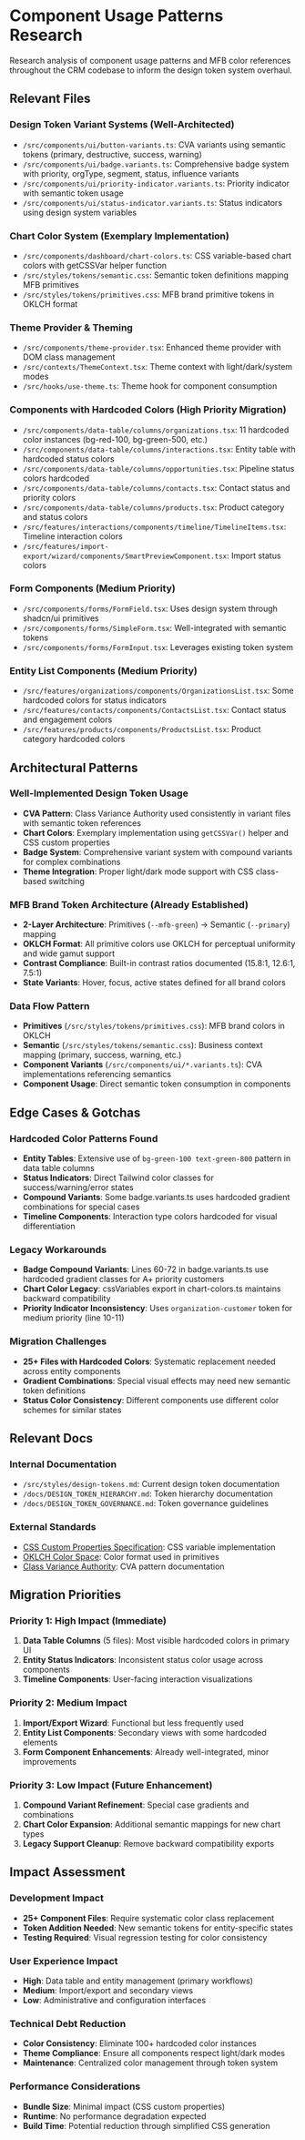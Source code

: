 # Component Usage Patterns Research

Research analysis of component usage patterns and MFB color references throughout the CRM codebase to inform the design token system overhaul.

## Relevant Files

### Design Token Variant Systems (Well-Architected)
- `/src/components/ui/button-variants.ts`: CVA variants using semantic tokens (primary, destructive, success, warning)
- `/src/components/ui/badge.variants.ts`: Comprehensive badge system with priority, orgType, segment, status, influence variants
- `/src/components/ui/priority-indicator.variants.ts`: Priority indicator with semantic token usage
- `/src/components/ui/status-indicator.variants.ts`: Status indicators using design system variables

### Chart Color System (Exemplary Implementation)
- `/src/components/dashboard/chart-colors.ts`: CSS variable-based chart colors with getCSSVar helper function
- `/src/styles/tokens/semantic.css`: Semantic token definitions mapping MFB primitives
- `/src/styles/tokens/primitives.css`: MFB brand primitive tokens in OKLCH format

### Theme Provider & Theming
- `/src/components/theme-provider.tsx`: Enhanced theme provider with DOM class management
- `/src/contexts/ThemeContext.tsx`: Theme context with light/dark/system modes
- `/src/hooks/use-theme.ts`: Theme hook for component consumption

### Components with Hardcoded Colors (High Priority Migration)
- `/src/components/data-table/columns/organizations.tsx`: 11 hardcoded color instances (bg-red-100, bg-green-500, etc.)
- `/src/components/data-table/columns/interactions.tsx`: Entity table with hardcoded status colors
- `/src/components/data-table/columns/opportunities.tsx`: Pipeline status colors hardcoded
- `/src/components/data-table/columns/contacts.tsx`: Contact status and priority colors
- `/src/components/data-table/columns/products.tsx`: Product category and status colors
- `/src/features/interactions/components/timeline/TimelineItems.tsx`: Timeline interaction colors
- `/src/features/import-export/wizard/components/SmartPreviewComponent.tsx`: Import status colors

### Form Components (Medium Priority)
- `/src/components/forms/FormField.tsx`: Uses design system through shadcn/ui primitives
- `/src/components/forms/SimpleForm.tsx`: Well-integrated with semantic tokens
- `/src/components/forms/FormInput.tsx`: Leverages existing token system

### Entity List Components (Medium Priority)
- `/src/features/organizations/components/OrganizationsList.tsx`: Some hardcoded colors for status indicators
- `/src/features/contacts/components/ContactsList.tsx`: Contact status and engagement colors
- `/src/features/products/components/ProductsList.tsx`: Product category hardcoded colors

## Architectural Patterns

### Well-Implemented Design Token Usage
- **CVA Pattern**: Class Variance Authority used consistently in variant files with semantic token references
- **Chart Colors**: Exemplary implementation using `getCSSVar()` helper and CSS custom properties
- **Badge System**: Comprehensive variant system with compound variants for complex combinations
- **Theme Integration**: Proper light/dark mode support with CSS class-based switching

### MFB Brand Token Architecture (Already Established)
- **2-Layer Architecture**: Primitives (`--mfb-green`) → Semantic (`--primary`) mapping
- **OKLCH Format**: All primitive colors use OKLCH for perceptual uniformity and wide gamut support
- **Contrast Compliance**: Built-in contrast ratios documented (15.8:1, 12.6:1, 7.5:1)
- **State Variants**: Hover, focus, active states defined for all brand colors

### Data Flow Pattern
- **Primitives** (`/src/styles/tokens/primitives.css`): MFB brand colors in OKLCH
- **Semantic** (`/src/styles/tokens/semantic.css`): Business context mapping (primary, success, warning, etc.)
- **Component Variants** (`/src/components/ui/*.variants.ts`): CVA implementations referencing semantics
- **Component Usage**: Direct semantic token consumption in components

## Edge Cases & Gotchas

### Hardcoded Color Patterns Found
- **Entity Tables**: Extensive use of `bg-green-100 text-green-800` pattern in data table columns
- **Status Indicators**: Direct Tailwind color classes for success/warning/error states
- **Compound Variants**: Some badge.variants.ts uses hardcoded gradient combinations for special cases
- **Timeline Components**: Interaction type colors hardcoded for visual differentiation

### Legacy Workarounds
- **Badge Compound Variants**: Lines 60-72 in badge.variants.ts use hardcoded gradient classes for A+ priority customers
- **Chart Color Legacy**: cssVariables export in chart-colors.ts maintains backward compatibility
- **Priority Indicator Inconsistency**: Uses `organization-customer` token for medium priority (line 10-11)

### Migration Challenges
- **25+ Files with Hardcoded Colors**: Systematic replacement needed across entity components
- **Gradient Combinations**: Special visual effects may need new semantic token definitions
- **Status Color Consistency**: Different components use different color schemes for similar states

## Relevant Docs

### Internal Documentation
- `/src/styles/design-tokens.md`: Current design token documentation
- `/docs/DESIGN_TOKEN_HIERARCHY.md`: Token hierarchy documentation
- `/docs/DESIGN_TOKEN_GOVERNANCE.md`: Token governance guidelines

### External Standards
- [CSS Custom Properties Specification](https://www.w3.org/TR/css-variables-1/): CSS variable implementation
- [OKLCH Color Space](https://oklch.com/): Color format used in primitives
- [Class Variance Authority](https://cva.style/docs): CVA pattern documentation

## Migration Priorities

### Priority 1: High Impact (Immediate)
1. **Data Table Columns** (5 files): Most visible hardcoded colors in primary UI
2. **Entity Status Indicators**: Inconsistent status color usage across components
3. **Timeline Components**: User-facing interaction visualizations

### Priority 2: Medium Impact
1. **Import/Export Wizard**: Functional but less frequently used
2. **Entity List Components**: Secondary views with some hardcoded elements
3. **Form Component Enhancements**: Already well-integrated, minor improvements

### Priority 3: Low Impact (Future Enhancement)
1. **Compound Variant Refinement**: Special case gradients and combinations
2. **Chart Color Expansion**: Additional semantic mappings for new chart types
3. **Legacy Support Cleanup**: Remove backward compatibility exports

## Impact Assessment

### Development Impact
- **25+ Component Files**: Require systematic color class replacement
- **Token Addition Needed**: New semantic tokens for entity-specific states
- **Testing Required**: Visual regression testing for color consistency

### User Experience Impact
- **High**: Data table and entity management (primary workflows)
- **Medium**: Import/export and secondary views
- **Low**: Administrative and configuration interfaces

### Technical Debt Reduction
- **Color Consistency**: Eliminate 100+ hardcoded color instances
- **Theme Compliance**: Ensure all components respect light/dark modes
- **Maintenance**: Centralized color management through token system

### Performance Considerations
- **Bundle Size**: Minimal impact (CSS custom properties)
- **Runtime**: No performance degradation expected
- **Build Time**: Potential reduction through simplified CSS generation